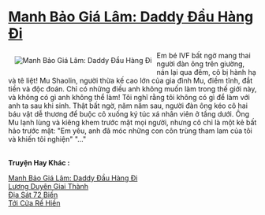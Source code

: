 <a href="https://truyentiki.com/manh-bao-gia-lam-daddy-dau-hang-di.31965/" title="Manh Bảo Giá Lâm: Daddy Đầu Hàng Đi"><h1>Manh Bảo Giá Lâm: Daddy Đầu Hàng Đi</h1></a><div style="display:table"><img align="right" style="float: left; padding: 10px;" src="https://truyentiki.com/a/img/str/src/31965.jpg" alt="Manh Bảo Giá Lâm: Daddy Đầu Hàng Đi">Em bé IVF bất ngờ mang thai người đàn ông trên giường, nán lại qua đêm, cô bị hành hạ và tê liệt! Mu Shaolin, người thừa kế cao lớn của gia đình Mu, điềm tĩnh, đắt tiền và độc đoán. Chỉ có những điều anh không muốn làm trong thế giới này, và không có gì anh không thể làm! Tôi nghĩ rằng tôi không có gì để làm với anh ta sau khi sinh. Thật bất ngờ, năm năm sau, người đàn ông kéo cô hai báu vật dễ thương để buộc cô xuống ký túc xá nhân viên ở tầng dưới. Ông Mu lạnh lùng và kiêng khem trước mặt mọi người, nhưng cô chỉ là một kẻ bất hảo trước mặt: "Em yêu, anh đã móc những con côn trùng tham lam của tôi và khiến tôi nghiện" "..."</div><p><br><b>Truyện Hay Khác :</b></p><a href="https://truyentiki.com/manh-bao-gia-lam-daddy-dau-hang-di.31964/" alt=" Manh Bảo Giá Lâm: Daddy Đầu Hàng Đi"> Manh Bảo Giá Lâm: Daddy Đầu Hàng Đi</a><br/><a href="https://github.com/nownovels/truyenhay/tree/master/truyenhay/30609/README.md" alt="Lương Duyên Giai Thành">Lương Duyên Giai Thành</a><br/><a href="https://github.com/nownovels/topcv/tree/master/truyenhay/31608/README.md" alt="Địa Sát 72 Biến">Địa Sát 72 Biến</a><br/><a href="https://truyentiki.wordpress.com/2020/06/08/toi-cua-re-hien/" alt="Tới Cửa Rể Hiền">Tới Cửa Rể Hiền</a><br/>